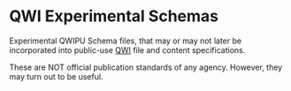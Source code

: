 # QWI Experimental Schemas
Experimental QWIPU Schema files, that may or may not later be incorporated into public-use [QWI](http://lehd.ces.census.gov/data) file and content specifications. 

These are NOT official publication standards of any agency. However, they may turn out to be useful.
